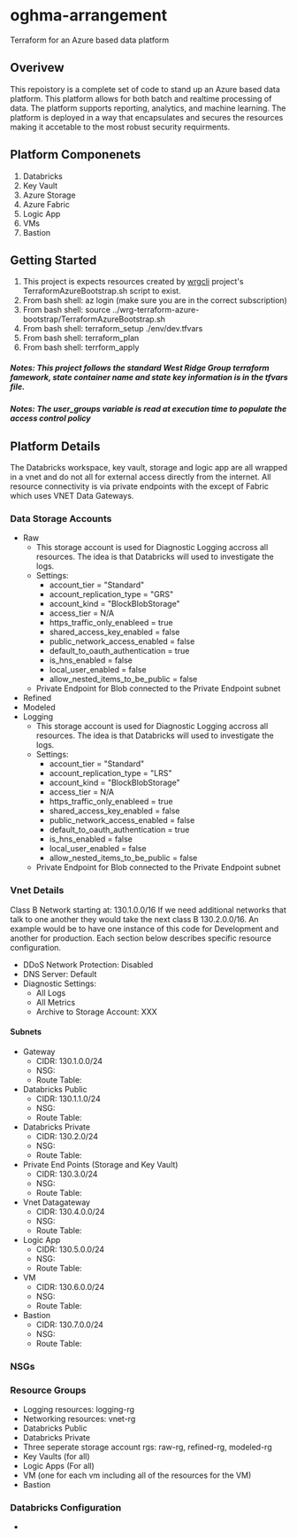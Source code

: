 # oghma-arrangement
Terraform for an Azure based data platform

## Overivew
This repoistory is a complete set of code to stand up an Azure based data platform.  This platform allows for both batch and realtime processing of data.  The platform supports reporting, analytics, and machine learning.  The platform is deployed in a way that encapsulates and secures the resources making it accetable to the most robust security requirments.

## Platform Componenets
1. Databricks
2. Key Vault
3. Azure Storage
4. Azure Fabric
5. Logic App
6. VMs
7. Bastion


## Getting Started
1. This project is expects resources created by [wrgcli](https://github.com/westridgegroup/wrg-terraform-azure-bootstrap) project's TerraformAzureBootstrap.sh script to exist.	
2. From bash shell: az login (make sure you are in the correct subscription)
3. From bash shell: source ../wrg-terraform-azure-bootstrap/TerraformAzureBootstrap.sh 
4. From bash shell: terraform_setup ./env/dev.tfvars
4. From bash shell: terraform_plan 	
5. From bash shell: terrform_apply 

##### Notes: This project follows the standard West Ridge Group terraform famework, state container name and state key information is in the tfvars file. 
##### Notes: The user_groups variable is read at execution time to populate the access control policy

## Platform Details
The Databricks workspace, key vault, storage and logic app are all wrapped in a vnet and do not all for external access directly from the internet.   All resource connectivity is via private endpoints with the except of Fabric which uses VNET Data Gateways.

### Data Storage Accounts
- Raw
    - This storage account is used for Diagnostic Logging accross all resources.  The idea is that Databricks will used to investigate the logs.
    - Settings:
        - account_tier = "Standard"
        - account_replication_type = "GRS"
        - account_kind = "BlockBlobStorage"
        - access_tier = N/A
        - https_traffic_only_enableed = true
        - shared_access_key_enabled = false
        - public_network_access_enabled = false
        - default_to_oauth_authentication = true
        - is_hns_enabled = false 
        - local_user_enabled = false
        - allow_nested_items_to_be_public = false
    - Private Endpoint for Blob connected to the Private Endpoint subnet
- Refined
- Modeled
- Logging
    - This storage account is used for Diagnostic Logging accross all resources.  The idea is that Databricks will used to investigate the logs.
    - Settings:
        - account_tier = "Standard"
        - account_replication_type = "LRS"
        - account_kind = "BlockBlobStorage"
        - access_tier = N/A
        - https_traffic_only_enableed = true
        - shared_access_key_enabled = false
        - public_network_access_enabled = false
        - default_to_oauth_authentication = true
        - is_hns_enabled = false 
        - local_user_enabled = false
        - allow_nested_items_to_be_public = false
    - Private Endpoint for Blob connected to the Private Endpoint subnet

### Vnet Details
Class B Network starting at: 130.1.0.0/16
If we need additional networks that talk to one another they would take the next class B 130.2.0.0/16.  An example would be to have one instance of this code for Development and another for production.  Each section below describes specific resource configuration.  
- DDoS Network Protection: Disabled
- DNS Server: Default
- Diagnostic Settings:
    - All Logs
    - All Metrics
    - Archive to Storage Account: XXX

#### Subnets
- Gateway 
    - CIDR: 130.1.0.0/24
    - NSG:
    - Route Table:
- Databricks Public 
    - CIDR: 130.1.1.0/24
    - NSG:
    - Route Table:
- Databricks Private 
    - CIDR: 130.2.0/24
    - NSG:
    - Route Table:
- Private End Points (Storage and Key Vault) 
    - CIDR: 130.3.0/24
    - NSG:
    - Route Table:
- Vnet Datagateway 
    - CIDR: 130.4.0.0/24
    - NSG:
    - Route Table:
- Logic App 
    - CIDR: 130.5.0.0/24
    - NSG:
    - Route Table:
- VM 
    - CIDR: 130.6.0.0/24
    - NSG:
    - Route Table:
- Bastion 
    - CIDR: 130.7.0.0/24
    - NSG:
    - Route Table:

### NSGs

### Resource Groups
- Logging resources: logging-rg
- Networking resources: vnet-rg
- Databricks Public
- Databricks Private
- Three seperate storage account rgs: raw-rg, refined-rg, modeled-rg
- Key Vaults (for all)
- Logic Apps (For all)
- VM (one for each vm including all of the resources for the VM)
- Bastion

 ### Databricks Configuration
 - 